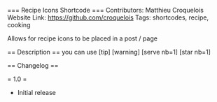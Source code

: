 === Recipe Icons Shortcode ===
Contributors: Matthieu Croquelois
Website Link: https://github.com/croquelois
Tags: shortcodes, recipe, cooking

Allows for recipe icons to be placed in a post / page

== Description ==
you can use [tip] [warning] [serve nb=1] [star nb=1]

== Changelog ==

= 1.0 =
* Initial release

